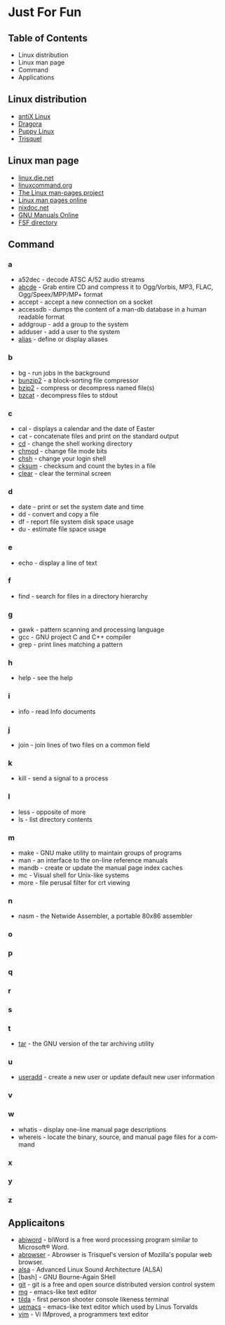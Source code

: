 # Just For Fun
## Table of Contents
- Linux distribution
- Linux man page 
- Command
- Applications

## Linux distribution
- [antiX Linux](https://antixlinux.com)
- [Dragora](https://dragora.org/en/index.html)
- [Puppy Linux](http://puppylinux.com)
- [Trisquel](https://trisquel.info)

## Linux man page
- [linux.die.net](https://linux.die.net)
- [linuxcommand.org](http://linuxcommand.org)
- [The Linux man-pages project](https://www.kernel.org/doc/man-pages/)
- [Linux man pages online](https://man7.org/linux/man-pages/index.html)
- [nixdoc.net](https://nixdoc.net/man-pages)
- [GNU Manuals Online](https://www.gnu.org/manual/manual.html)
- [FSF directory](https://directory.fsf.org/wiki/GNU)

## Command
### a
- a52dec - decode ATSC A/52 audio streams
- [abcde](https://linux.die.net/man/1/abcde) - Grab entire CD and compress it to Ogg/Vorbis, MP3, FLAC, Ogg/Speex/MPP/MP+ format
- accept - accept a new connection on a socket
- accessdb - dumps the content of a man-db database in a human readable format
- addgroup - add a group to the system
- adduser - add a user to the system
- [alias](http://linuxcommand.org/lc3_man_pages/aliash.html) - define or display aliases

### b
- bg - run jobs in the background
- [bunzip2](https://linux.die.net/man/1/bunzip2) - a block-sorting file compressor
- [bzip2](https:/ss64.com/bash/bzip2.html) - compress or decompress named file(s)
- [bzcat](https://linux.die.net/man/1/bzcat) - decompress files to stdout

### c
- cal - displays a calendar and the date of Easter
- cat - concatenate files and print on the standard output
- [cd](http://www.linuxcommand.org/lc3_man_pages/cdh.html) - change the shell working directory
- [chmod](https://linux.die.net/man/1/chmod) - change file mode bits
- [chsh](https://www.linux.die.net/man/1/chsh) - change your login shell
- [cksum](https://linux.die.net/man/1/cksum) - checksum and count the bytes in a file
- [clear](https://linux.die.net/man/1/clear) - clear the terminal screen

### d
- date - print or set the system date and time
- dd - convert and copy a file
- df - report file system disk space usage
- du - estimate file space usage

### e
- echo - display a line of text

### f
- find - search for files in a directory hierarchy

### g
- gawk - pattern scanning and processing language
- gcc - GNU project C and C++ compiler
- grep - print lines matching a pattern

### h
- help - see the help

### i
- info - read Info documents

### j
- join - join lines of two files on a common field

### k
- kill - send a signal to a process

### l
- less - opposite of more
- ls - list directory contents

### m
- make - GNU make utility to maintain groups of programs
- man - an interface to the on-line reference manuals
- mandb - create or update the manual page index caches
- mc - Visual shell for Unix-like systems
- more - file perusal filter for crt viewing

### n
- nasm - the Netwide Assembler, a portable 80x86 assembler

### o

### p

### q

### r

### s

### t
 - [tar](https://linux.die.net/man/1/tar) - the GNU version of the tar archiving utility

### u
 - [useradd](https://linux.die.net/man/8/adduser) - create a new user or update default new user information

### v

### w
 - whatis - display one-line manual page descriptions
 - whereis - locate the binary, source, and manual page files for a com‐
       mand

### x

### y

### z

## Applicaitons
- [abiword](https://www.abisource.com/) - biWord is a free word processing program similar to Microsoft® Word.
- [abrowser](https://trisquel.info/en/wiki/abrowser-help) - Abrowser is Trisquel's version of Mozilla's popular web browser.
- [alsa](https://www.alsa-project.org/main/index.php/Main_Page) - Advanced Linux Sound Architecture (ALSA)
- [bash] - GNU Bourne-Again SHell
- [git](https://git-scm.com) - git is a free and open source distributed version control system
- [mg](http://man.openbsd.org/OpenBSD-current/man1/mg.1) - emacs-like text editor
- [tilda](http://tilda.sourceforge.net/tildadoc.php) - first person shooter console likeness terminal
- [uemacs](https://git.kernel.org/pub/scm/linux/kernel/git/torvalds/uemacs.git/) - emacs-like text editor which used by Linus Torvalds
- [vim](https://www.vim.org) - Vi IMproved, a programmers text editor

